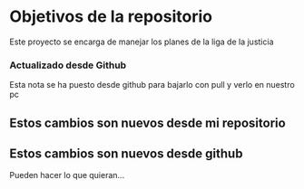 # Objetivos de la repositorio

Este proyecto se encarga de manejar los planes de la liga de la justicia

### Actualizado desde Github

Esta nota se ha puesto desde github para bajarlo con pull y verlo en nuestro pc


## Estos cambios son nuevos desde mi repositorio  
## Estos cambios son nuevos desde github  
Pueden hacer lo que quieran...
